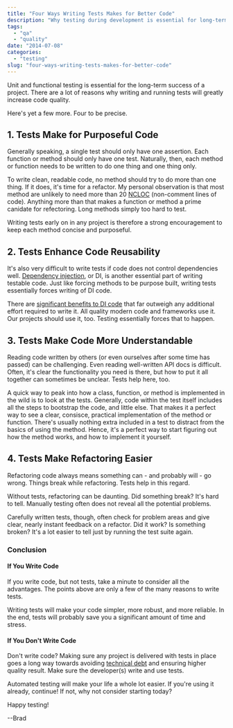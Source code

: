 ```yaml
---
title: "Four Ways Writing Tests Makes for Better Code"
description: "Why testing during development is essential for long-term success."
tags:
  - "qa"
  - "quality"
date: "2014-07-08"
categories:
  - "testing"
slug: "four-ways-writing-tests-makes-for-better-code"
---
```


Unit and functional testing is essential for the long-term success of a project. There are a lot of reasons why writing and running tests will greatly increase code quality.

Here's yet a few more. Four to be precise.


## 1. Tests Make for Purposeful Code

Generally speaking, a single test should only have one assertion. Each function or method should only have one test. Naturally, then, each method or function needs to be written to do one thing and one thing only.

To write clean, readable code, no method should try to do more than one thing. If it does, it's time for a refactor. My personal observation is that most method are unlikely to need more than 20 [NCLOC](http://acronymsandslang.com/definition/151020/NCLOC-meaning.html) (non-comment lines of code). Anything more than that makes a function or method a prime canidate for refectoring. Long methods simply too hard to test.

Writing tests early on in any project is therefore a strong encouragement to keep each method concise and purposeful.

## 2. Tests Enhance Code Reusability

It's also very difficult to write tests if code does not control dependencies well. [Dependency injection](http://martinfowler.com/articles/injection.html), or DI, is another essential part of writing testable code. Just like forcing methods to be purpose built, writing tests essentially forces writing of DI code.

There are [significant benefits to DI code](https://en.wikipedia.org/wiki/Dependency_injection#Advantages) that far outweigh any additional effort required to write it. All quality modern code and frameworks use it. Our projects should use it, too. Testing essentially forces that to happen.

## 3. Tests Make Code More Understandable

Reading code written by others (or even ourselves after some time has passed) can be challenging. Even reading well-written API docs is difficult. Often, it's clear the functionality you need is there, but how to put it all together can sometimes be unclear. Tests help here, too.

A quick way to peak into how a class, function, or method is implemented in the wild is to look at the tests. Generally, code within the test itself includes all the steps to bootstrap the code, and little else. That makes it a perfect way to see a clear, consisce, practical implementation of the method or function. There's usually nothing extra included in a test to distract from the basics of using the method. Hence, it's a perfect way to start figuring out how the method works, and how to implement it yourself.

## 4. Tests Make Refactoring Easier

Refactoring code always means something can - and probably will - go wrong. Things break while refactoring. Tests help in this regard.

Without tests, refactoring can be daunting. Did something break? It's hard to tell. Manually testing often does not reveal all the potential problems. 

Carefully written tests, though, often check for problem areas and give clear, nearly instant feedback on a refactor. Did it work? Is something broken? It's a lot easier to tell just by running the test suite again.


### Conclusion


#### If You Write Code
If you write code, but not tests, take a minute to consider all the advantages. The points above are only a few of the many reasons to write tests. 

Writing tests will make your code simpler, more robust, and more reliable. In the end, tests will probably save you a significant amount of time and stress.

#### If You Don't Write Code
Don't write code? Making sure any project is delivered with tests in place goes a long way towards avoiding [technical debt](https://en.wikipedia.org/wiki/Technical_debt) and ensuring higher quality result. Make sure the developer(s) write and use tests.

Automated testing will make your life a whole lot easier. If you're using it already, continue! If not, why not consider starting today?

Happy testing!

--Brad


